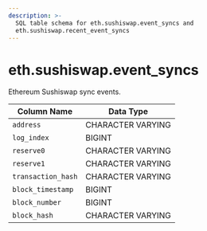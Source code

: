 ```yaml
---
description: >-
  SQL table schema for eth.sushiswap.event_syncs and
  eth.sushiswap.recent_event_syncs
---
```


# eth.sushiswap.event\_syncs

Ethereum Sushiswap sync events.

| Column Name        | Data Type         |
| ------------------ | ----------------- |
| `address`          | CHARACTER VARYING |
| `log_index`        | BIGINT            |
| `reserve0`         | CHARACTER VARYING |
| `reserve1`         | CHARACTER VARYING |
| `transaction_hash` | CHARACTER VARYING |
| `block_timestamp`  | BIGINT            |
| `block_number`     | BIGINT            |
| `block_hash`       | CHARACTER VARYING |
